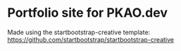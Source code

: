 # Portfolio site for PKAO.dev

Made using the startbootstrap-creative template:
https://github.com/startbootstrap/startbootstrap-creative
